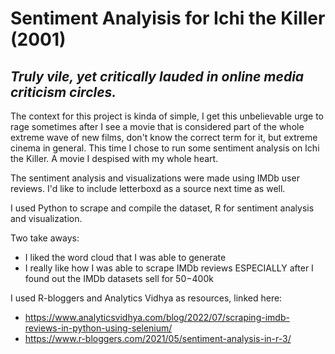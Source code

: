 # Sentiment Analyisis for Ichi the Killer (2001)
## _Truly vile, yet critically lauded in online media criticism circles._

The context for this project is kinda of simple, I get this unbelievable urge to rage sometimes after I see a movie that is considered part of the whole extreme wave of new films, don't know the correct term for it, but extreme cinema in general.
This time I chose to run some sentiment analysis on Ichi the Killer. A movie I despised with my whole heart.

The sentiment analysis and visualizations were made using IMDb user reviews. I'd like to include letterboxd as a source next time as well.

I used Python to scrape and compile the dataset, R for sentiment analysis and visualization.

Two take aways:
- I liked the word cloud that I was able to generate
- I really like how I was able to scrape IMDb reviews ESPECIALLY after I found out the IMDb datasets sell for $50-$400k

I used R-bloggers and Analytics Vidhya as resources, linked here: 
- https://www.analyticsvidhya.com/blog/2022/07/scraping-imdb-reviews-in-python-using-selenium/
- https://www.r-bloggers.com/2021/05/sentiment-analysis-in-r-3/
